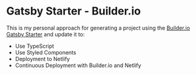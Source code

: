 # Gatsby Starter - Builder.io

This is my personal approach for generating a project using the [Builder.io Gatsby Starter](https://github.com/BuilderIO/gatsby-starter-builder) and update it to:

- Use TypeScript
- Use Styled Components
- Deployment to Netlify
- Continuous Deployment with Builder.io and Netlify
